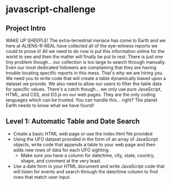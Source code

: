 # javascript-challenge

## Project Intro

WAKE UP SHEEPLE! The extra-terrestrial menace has come to Earth and we here at ALIENS-R-REAL have collected all of the eye-witness reports we could to prove it! All we need to do now is put this information online for the world to see and then the matter will finally be put to rest.
There is just one tiny problem though... our collection is too large to search through manually. Even our most dedicated followers are complaining that they are having trouble locating specific reports in this mess.
That's why we are hiring you. We need you to write code that will create a table dynamically based upon a dataset we provide. We also need to allow our users to filter the table data for specific values. There's a catch though... we only use pure JavaScript, HTML, and CSS, and D3.js on our web pages. They are the only coding languages which can be trusted.
You can handle this... right? The planet Earth needs to know what we have found!

## Level 1: Automatic Table and Date Search
- Create a basic HTML web page or use the index.html file provided
- Using the UFO dataset provided in the form of an array of JavaScript    objects, write code that appends a table to your web page and then adds new rows of data for each UFO sighting.
     - Make sure you have a column for date/time, city, state, country, shape, and comment at the very least.
- Use a date form in your HTML document and write JavaScript code that will listen for events and search through the date/time column to find rows that match user input.



    



